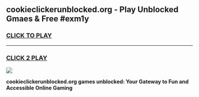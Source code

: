 
## cookieclickerunblocked.org - Play Unblocked Gmaes & Free #exm1y
<h3>
<a href="https://news.freeplayer.one?title=cookieclickerunblocked.org&ref=24F">CLICK TO PLAY</a></h3>
<hr>

<h3>
<a href="https://news.freeplayer.one?title=cookieclickerunblocked.org&ref=24F">CLICK 2 PLAY</a>
  
</h3>

<a href="https://news.freeplayer.one?title=cookieclickerunblocked.org&ref=24F/"><img src="https://clearcache.store/games.png"></a>


**cookieclickerunblocked.org games unblocked: Your Gateway to Fun and Accessible Online Gaming**
